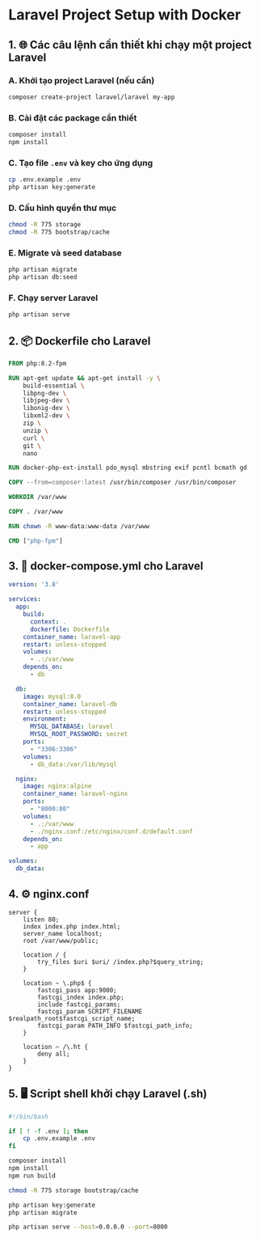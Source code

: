 # Laravel Project Setup with Docker

## 1. 🌐 Các câu lệnh cần thiết khi chạy một project Laravel

### A. Khởi tạo project Laravel (nếu cần)
```bash
composer create-project laravel/laravel my-app
```

### B. Cài đặt các package cần thiết
```bash
composer install
npm install
```

### C. Tạo file `.env` và key cho ứng dụng
```bash
cp .env.example .env
php artisan key:generate
```

### D. Cấu hình quyền thư mục
```bash
chmod -R 775 storage
chmod -R 775 bootstrap/cache
```

### E. Migrate và seed database
```bash
php artisan migrate
php artisan db:seed
```

### F. Chạy server Laravel
```bash
php artisan serve
```

## 2. 📦 Dockerfile cho Laravel

```Dockerfile
FROM php:8.2-fpm

RUN apt-get update && apt-get install -y \
    build-essential \
    libpng-dev \
    libjpeg-dev \
    libonig-dev \
    libxml2-dev \
    zip \
    unzip \
    curl \
    git \
    nano

RUN docker-php-ext-install pdo_mysql mbstring exif pcntl bcmath gd

COPY --from=composer:latest /usr/bin/composer /usr/bin/composer

WORKDIR /var/www

COPY . /var/www

RUN chown -R www-data:www-data /var/www

CMD ["php-fpm"]
```

## 3. 📄 docker-compose.yml cho Laravel

```yaml
version: '3.8'

services:
  app:
    build:
      context: .
      dockerfile: Dockerfile
    container_name: laravel-app
    restart: unless-stopped
    volumes:
      - .:/var/www
    depends_on:
      - db

  db:
    image: mysql:8.0
    container_name: laravel-db
    restart: unless-stopped
    environment:
      MYSQL_DATABASE: laravel
      MYSQL_ROOT_PASSWORD: secret
    ports:
      - "3306:3306"
    volumes:
      - db_data:/var/lib/mysql

  nginx:
    image: nginx:alpine
    container_name: laravel-nginx
    ports:
      - "8000:80"
    volumes:
      - .:/var/www
      - ./nginx.conf:/etc/nginx/conf.d/default.conf
    depends_on:
      - app

volumes:
  db_data:
```

## 4. ⚙️ nginx.conf

```nginx
server {
    listen 80;
    index index.php index.html;
    server_name localhost;
    root /var/www/public;

    location / {
        try_files $uri $uri/ /index.php?$query_string;
    }

    location ~ \.php$ {
        fastcgi_pass app:9000;
        fastcgi_index index.php;
        include fastcgi_params;
        fastcgi_param SCRIPT_FILENAME $realpath_root$fastcgi_script_name;
        fastcgi_param PATH_INFO $fastcgi_path_info;
    }

    location ~ /\.ht {
        deny all;
    }
}
```

## 5. 🖥️ Script shell khởi chạy Laravel (.sh)

```bash
#!/bin/bash

if [ ! -f .env ]; then
    cp .env.example .env
fi

composer install
npm install
npm run build

chmod -R 775 storage bootstrap/cache

php artisan key:generate
php artisan migrate

php artisan serve --host=0.0.0.0 --port=8000
```